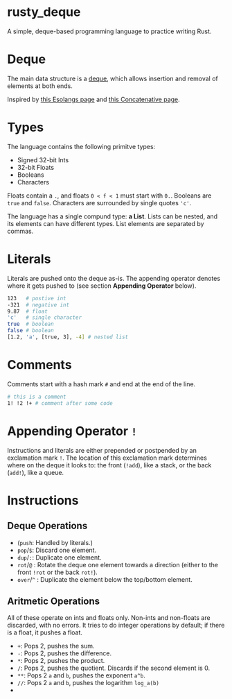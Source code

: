 # rusty_deque

A simple, deque-based programming language to practice writing Rust.

# Deque

The main data structure is a [deque](https://en.wikipedia.org/wiki/Deque), which allows insertion and removal of elements at both ends.

Inspired by [this Esolangs page](https://esolangs.org/wiki/Deque) and [this Concatenative page](https://concatenative.org/wiki/view/Deque).

# Types

The language contains the following primitve types:

* Signed 32-bit Ints
* 32-bit Floats
* Booleans
* Characters

Floats contain a `.`, and floats `0 < f < 1` must start with `0.`. Booleans are `true` and `false`. Characters are surrounded by single quotes `'c'`.

The language has a single compund type: **a List**. Lists can be nested, and its elements can have different types. List elements are separated by commas.

# Literals

Literals are pushed onto the deque as-is. The appending operator denotes where it gets pushed to (see section **Appending Operator** below).

```bash
123   # postive int
-321  # negative int
9.87  # float
'c'   # single character
true  # boolean
false # boolean
[1.2, 'a', [true, 3], -4] # nested list
```

# Comments

Comments start with a hash mark `#` and end at the end of the line.

```bash
# this is a comment
1! !2 !+ # comment after some code
```

# Appending Operator `!`

Instructions and literals are either prepended or postpended by an exclamation mark `!`.
The location of this exclamation mark determines where on the deque it looks to: the front (`!add`), like a stack, or the back (`add!`), like a queue.

# Instructions

## Deque Operations
* (`push`: Handled by literals.)
* `pop`/`$`: Discard one element.
* `dup`/`:`: Duplicate one element.
* `rot`/`@` : Rotate the deque one element towards a direction (either to the front `!rot` or the back `rot!`).
* `over`/`^` : Duplicate the element below the top/bottom element.

## Aritmetic Operations

All of these operate on ints and floats only. Non-ints and non-floats are discarded, with no errors.
It tries to do integer operations by default; if there is a float, it pushes a float.

* `+`: Pops 2, pushes the sum.
* `-`: Pops 2, pushes the difference.
* `*`: Pops 2, pushes the product.
* `/`: Pops 2, pushes the quotient. Discards if the second element is 0.
* `**`: Pops 2 `a` and `b`, pushes the exponent `a^b`.
* `//`: Pops 2 `a` and `b`, pushes the logarithm `log_a(b)`
* 